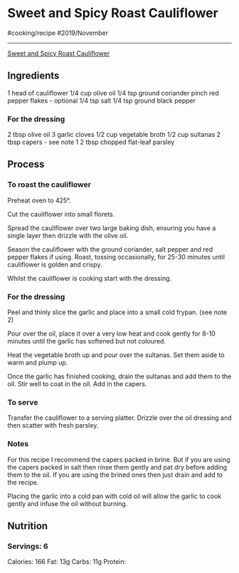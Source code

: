 # Sweet and Spicy Roast Cauliflower
#cooking/recipe #2019/November
- - - -
[Sweet and Spicy Roast Cauliflower](https://www.sprinklesandsprouts.com/sweet-spicy-roast-cauliflower/)

## Ingredients
1 head of cauliflower
1/4 cup olive oil
1/4 tsp ground coriander
pinch red pepper flakes - optional
1/4 tsp salt
1/4 tsp ground black pepper

### For the dressing
2 tbsp olive oil
3 garlic cloves
1/2 cup vegetable broth
1/2 cup sultanas
2 tbsp capers - see note 1
2 tbsp chopped flat-leaf parsley

## Process
### To roast the cauliflower
Preheat oven to 425°.

Cut the cauliflower into small florets.

Spread the cauliflower over two large baking dish, ensuring you have a single layer then drizzle with the olive oil.

Season the cauliflower with the ground coriander, salt pepper and red pepper flakes if using. Roast, tossing occasionally, for 25-30 minutes until cauliflower is golden and crispy.

Whilst the cauliflower is cooking start with the dressing.

### For the dressing
Peel and thinly slice the garlic and place into a small cold frypan. (see note 2)

Pour over the oil, place it over a very low heat and cook gently for 8-10 minutes until the garlic has softened but not coloured.

Heat the vegetable broth up and pour over the sultanas. Set them aside to warm and plump up.

Once the garlic has finished cooking, drain the sultanas and add them to the oil. Stir well to coat in the oil. Add in the capers.

### To serve
Transfer the cauliflower to a serving platter. Drizzle over the oil dressing and then scatter with fresh parsley.

### Notes
For this recipe I recommend the capers packed in brine. But if you are using the capers packed in salt then rinse them gently and pat dry before adding them to the oil. If you are using the brined ones then just drain and add to the recipe.

Placing the garlic into a cold pan with cold oil will allow the garlic to cook gently and infuse the oil without burning.

## Nutrition
### Servings: 6
Calories: 166
Fat: 13g
Carbs: 11g
Protein: 